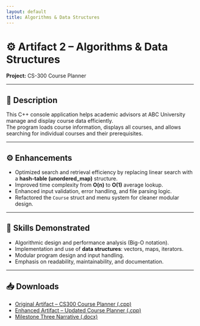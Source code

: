 ```yaml
---
layout: default
title: Algorithms & Data Structures
---
```


# ⚙️ Artifact 2 – Algorithms & Data Structures  
**Project:** CS-300 Course Planner  

---

## 🧩 Description
This C++ console application helps academic advisors at ABC University manage and display course data efficiently.  
The program loads course information, displays all courses, and allows searching for individual courses and their prerequisites.

---

## ⚙️ Enhancements
- Optimized search and retrieval efficiency by replacing linear search with a **hash-table (unordered_map)** structure.  
- Improved time complexity from **O(n)** to **O(1)** average lookup.  
- Enhanced input validation, error handling, and file parsing logic.  
- Refactored the `Course` struct and menu system for cleaner modular design.  

---

## 🎯 Skills Demonstrated
- Algorithmic design and performance analysis (Big-O notation).  
- Implementation and use of **data structures**: vectors, maps, iterators.  
- Modular program design and input handling.  
- Emphasis on readability, maintainability, and documentation.  

---

## 📥 Downloads
- [Original Artifact – CS300 Course Planner (.cpp)](/files/CS300_Project_Two_Altoro.cpp)  
- [Enhanced Artifact – Updated Course Planner (.cpp)](/files/Updated_CS300_Project_Two_Altoro.cpp)  
- [Milestone Three Narrative (.docx)](/files/Milestone_Three_Altoro.docx)
